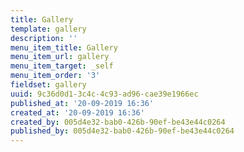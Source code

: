 ```yaml
---
title: Gallery
template: gallery
description: ''
menu_item_title: Gallery
menu_item_url: gallery
menu_item_target: _self
menu_item_order: '3'
fieldset: gallery
uuid: 9c36d0d1-3c4c-4c93-ad96-cae39e1966ec
published_at: '20-09-2019 16:36'
created_at: '20-09-2019 16:36'
created_by: 005d4e32-bab0-426b-90ef-be43e44c0264
published_by: 005d4e32-bab0-426b-90ef-be43e44c0264
---
```

